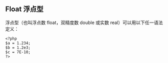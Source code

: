 ## Float 浮点型

浮点型（也叫浮点数 float，双精度数 double 或实数 real）可以用以下任一语法定义：

```
<?php
$a = 1.234; 
$b = 1.2e3; 
$c = 7E-10;
?>
```




